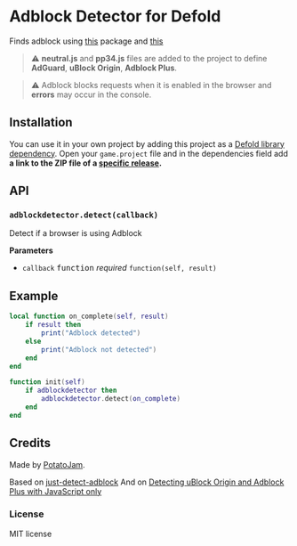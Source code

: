 # Adblock Detector for Defold

Finds adblock using [this](https://github.com/wmcmurray/just-detect-adblock) package and [this](https://incolumitas.com/2020/12/27/detecting-uBlock-Origin-and-Adblock-Plus-with-JavaScript-only/)

> &#x26a0;&#xfe0f; **neutral.js** and **pp34.js** files are added to the project to define **AdGuard**, **uBlock Origin**, **Adblock Plus**.

> &#x26a0;&#xfe0f; Adblock blocks requests when it is enabled in the browser and **errors** may occur in the console.

## Installation

You can use it in your own project by adding this project as a [Defold library dependency](http://www.defold.com/manuals/libraries/). Open your `game.project` file and in the dependencies field add **a link to the ZIP file of a [specific release](https://github.com/potatojam/defold-adblock-detector/tags).**

## API

### `adblockdetector.detect(callback)`

Detect if a browser is using Adblock

**Parameters**

- `callback` <kbd>function</kbd> _required_ `function(self, result)`

## Example

```lua
local function on_complete(self, result)
    if result then
        print("Adblock detected")
    else
        print("Adblock not detected")
    end
end

function init(self)
    if adblockdetector then
        adblockdetector.detect(on_complete)
    end
end
```

## Credits

Made by [PotatoJam](https://github.com/potatojam).

Based on [just-detect-adblock](https://github.com/wmcmurray/just-detect-adblock)
And on [Detecting uBlock Origin and Adblock Plus with JavaScript only](https://incolumitas.com/2020/12/27/detecting-uBlock-Origin-and-Adblock-Plus-with-JavaScript-only/)

### License

MIT license
